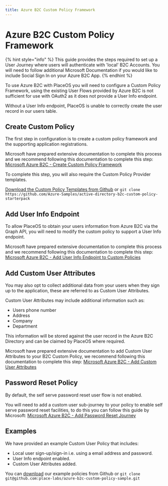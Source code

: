 ```yaml
---
title: Azure B2C Custom Policy Framework
---
```


# Azure B2C Custom Policy Framework

{% hint style="info" %}
This guide provides the steps required to set up a User Journey where users will authenticate with 'local' B2C Accounts. You will need to follow additional Microsoft Documentation if you would like to include Social Sign In on your Azure B2C App.
{% endhint %}

To use Azure B2C with PlaceOS you will need to configure a Custom Policy Framework, using the existing User Flows provided by Azure B2C is not sufficient for use with OAuth2 as it does not provide a User Info endpoint.

Without a User Info endpoint, PlaceOS is unable to correctly create the user record in our users table.&#x20;

## Create Custom Policy

The first step in configuration is to create a custom policy framework and the supporting application registrations.

Microsoft have prepared extensive documentation to complete this process and we recommend following this documentation to complete this step: [Microsoft Azure B2C - Create Custom Policy Framework](https://docs.microsoft.com/en-us/azure/active-directory-b2c/tutorial-create-user-flows?pivots=b2c-custom-policy)

To complete this step, you will also require the Custom Policy Provider templates.

[Download the Custom Policy Templates from Github](https://github.com/Azure-Samples/active-directory-b2c-custom-policy-starterpack/archive/master.zip) or `git clone https://github.com/Azure-Samples/active-directory-b2c-custom-policy-starterpack`

## Add User Info Endpoint

To allow PlaceOS to obtain your users information from Azure B2C via the Graph API, you will need to modify the custom policy to support a User Info endpoint.&#x20;

Microsoft have prepared extensive documentation to complete this process and we recommend following this documentation to complete this step: [Microsoft Azure B2C - Add User Info Endpoint to Custom Policies ](https://docs.microsoft.com/en-us/azure/active-directory-b2c/userinfo-endpoint?pivots=b2c-custom-policy)

## Add Custom User Attributes

You may also opt to collect additional data from your users when they sign up to the application, these are referred to as Custom User Attributes.

Custom User Attributes may include additional information such as:

* Users phone number
* Address
* Company
* Department

This information will be stored against the user record in the Azure B2C Directory and can be claimed by PlaceOS where required.&#x20;

Microsoft have prepared extensive documentation to add Custom User Attributes to your B2C Custom Policy, we recommend following this documentation to complete this step: [Microsoft Azure B2C - Add Custom User Attributes](https://docs.microsoft.com/en-us/azure/active-directory-b2c/configure-user-input?pivots=b2c-custom-policy)

## Password Reset Policy

By default, the self serve password reset user flow is not enabled.

You will need to add a custom user sub-journey to your policy to enable self serve password reset facilities, to do this you can follow this guide by Microsoft: [Microsoft Azure B2C - Add Password Reset Journey](https://docs.microsoft.com/en-us/azure/active-directory-b2c/add-password-reset-policy?pivots=b2c-custom-policy)

## Examples

We have provided an example Custom User Policy that includes:

* Local user sign-up/sign-in i.e. using a email address and password.
* User Info endpoint enabled.
* Custom User Attributes added.

You can [download](https://github.com/place-labs/azure-b2c-custom-policy-sample/archive/refs/heads/main.zip) our example policies from Github or `git clone git@github.com:place-labs/azure-b2c-custom-policy-sample.git`
